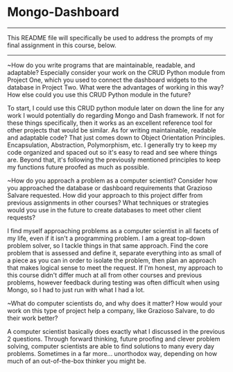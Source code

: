 # Mongo-Dashboard

_______________________________________________________________________________________________________________
This README file will specifically be used to address the prompts of my final assignment in this course, below.
_______________________________________________________________________________________________________________

~How do you write programs that are maintainable, readable, and adaptable? Especially consider your work on the CRUD Python module from Project One, which you used to connect the dashboard widgets to the database in Project Two. What were the advantages of working in this way? How else could you use this CRUD Python module in the future?

To start, I could use this CRUD python module later on down the line for any work I would potentially do regarding Mongo and Dash framework. If not for these things specifically, then it works as an excellent reference tool for other projects that would be similar. As for writing maintainable, readable and adaptable code? That just comes down to Object Orientation Principles. Encapsulation, Abstraction, Polymorphism, etc. I generally try to keep my code organized and spaced out so it's easy to read and see where things are. Beyond that, it's following the previously mentioned principles to keep my functions future proofed as much as possible.


~How do you approach a problem as a computer scientist? Consider how you approached the database or dashboard requirements that Grazioso Salvare requested. How did your approach to this project differ from previous assignments in other courses? What techniques or strategies would you use in the future to create databases to meet other client requests?

I find myself approaching problems as a computer scientist in all facets of my life, even if it isn't a programming problem. I am a great top-down problem solver, so I tackle things in that same approach. Find the core problem that is assessed and define it, separate everything into as small of a piece as you can in order to isolate the problem, then plan an approach that makes logical sense to meet the request. If I'm honest, my approach to this course didn't differ much at all from other courses and previous problems, however feedback during testing was often difficult when using Mongo, so I had to just run with what I had a lot.

~What do computer scientists do, and why does it matter? How would your work on this type of project help a company, like Grazioso Salvare, to do their work better?

A computer scientist basically does exactly what I discussed in the previous 2 questions. Through forward thinking, future proofing and clever problem solving, computer scientists are able to find solutions to many every day problems. Sometimes in a far more... unorthodox way, depending on how much of an out-of-the-box thinker you might be. 
